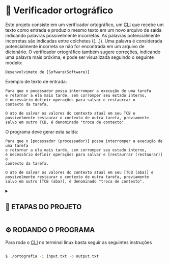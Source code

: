 # 📖 Verificador ortográfico

Este projeto consiste em um verificador ortográfico, um <a href="https://pt.wikipedia.org/wiki/Interface_de_linha_de_comandos">CLI</a> que recebe um texto como entrada e produz o mesmo texto em um novo arquivo de saída indicando palavras possivelmente incorretas. As palavras potencialmente incorretas são indicadas entre colchetes ([...]). Uma palavra é considerada potencialmente incorreta se não for encontrada em um arquivo de dicionário. O verificador ortográfico também sugere correções, indicando uma palavra mais próxima, e pode ser visualizada seguindo o seguinte modelo:

```
Desenvolvimeto de [Sofware(Software)]
```

Exemplo de texto de entrada:
```
Para que o pocessador possa interromper a execução de uma tarefa
e retornar a ela mais tarde, sem corromper seu estado interno,
é necessário definir operações para salvar e restaurrar o
contexto da tarefa.

O ato de salvar os valores do contexto atual em seu TCB e
possivelmente restaurar o contexto de outra tarefa, previamente
salvo em outro TCB, é denominado "troca de contexto".
```
O programa deve gerar esta saída:

```
Para que o [pocessador (processador)] possa interromper a execução de uma tarefa
e retornar a ela mais tarde, sem corromper seu estado interno, 
é necessário definir operações para salvar e [restaurrar (restaurar)] o
contexto da tarefa.

O ato de salvar os valores do contexto atual em seu [TCB (aba)] e
possivelmente restaurar o contexto de outra tarefa, previamente
salvo em outro [TCB (aba)], é denominado "troca de contexto".
```

<details>
<summary><h2>🧩 ETAPAS DO PROJETO</h2></summary>

- [x] Configurações Iniciais
    - [x] Configuração de Arquivo [Makefile](Makefile)
    - [x] Funcionalidade para leitura dos arquivos em formato '.txt', pelo terminal
    - [x] Funcionalidade para gerar o arquivo de saída em formato '.txt' com nome especificado, passado como flag pelo terminal
- [ ] Ortografia
    - [x] Carregar vetor de palavras/árvore de prefixos
    - [x] Filtrar as palavras do arquivo de entrada(Obs: Incluindo aas com acentos)
    - [x] Funcionalidade para percorrer o arquivo de entrada e comparar as palavras filtradas com as do vetor([o dicionário](resource-file/brazilian.txt))
    - [ ] FUNCIONALIDADE PARA SUEGERIR CORREÇÃO UTILIZANDO O ALGORITIMO DE LEVENSHTEIN + BUSCA BINÁRIA
    - [ ] Funcionalidade para sugerir correções utilizando o algoritimo de `Levenshtein` + `Binary search`
- [x] Dicionário
    - [x] Leitura do arquivo (.txt) como dicionário de palavras
    - [x] Criar vetor de palavras com alocação dinânmica ou implementar a árvore de prefixos
    - [x] Busca binária para localização das palavras já armazenadas na memória
</details>

## ⚙ RODANDO O PROGRAMA
Para roda o <a href="https://pt.wikipedia.org/wiki/Interface_de_linha_de_comandos">CLI</a> no terminal linux basta seguir as seguintes instruções

```bash

$ ./ortografia -i input.txt -o output.txt

```
